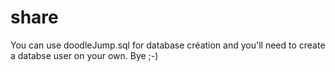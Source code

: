 # share

You can use doodleJump.sql for database création and you'll need to create a databse user on your own.
Bye ;-)
